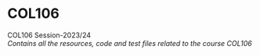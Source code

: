 # COL106
COL106 Session-2023/24</br>
<i> Contains all the resources, code and test files related to the course COL106 </i> </br>
